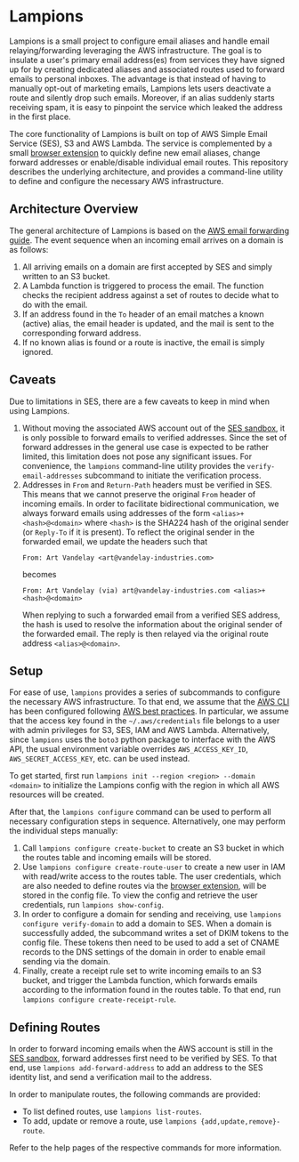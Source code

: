 # Lampions

Lampions is a small project to configure email aliases and handle email
relaying/forwarding leveraging the AWS infrastructure.
The goal is to insulate a user's primary email address(es) from services they
have signed up for by creating dedicated aliases and associated routes used to
forward emails to personal inboxes.
The advantage is that instead of having to manually opt-out of marketing
emails, Lampions lets users deactivate a route and silently drop such emails.
Moreover, if an alias suddenly starts receiving spam, it is easy to pinpoint
the service which leaked the address in the first place.

The core functionality of Lampions is built on top of AWS Simple Email Service
(SES), S3 and AWS Lambda.
The service is complemented by a small [browser extension] to quickly define
new email aliases, change forward addresses or enable/disable individual email
routes.
This repository describes the underlying architecture, and provides a
command-line utility to define and configure the necessary AWS infrastructure.

## Architecture Overview

The general architecture of Lampions is based on the [AWS email forwarding
guide].
The event sequence when an incoming email arrives on a domain is as follows:
1. All arriving emails on a domain are first accepted by SES and simply written
   to an S3 bucket.
1. A Lambda function is triggered to process the email.
   The function checks the recipient address against a set of routes to decide
   what to do with the email.
1. If an address found in the `To` header of an email matches a known (active)
   alias, the email header is updated, and the mail is sent to the
   corresponding forward address.
1. If no known alias is found or a route is inactive, the email is simply
   ignored.

## Caveats

Due to limitations in SES, there are a few caveats to keep in mind when using
Lampions.
1. Without moving the associated AWS account out of the [SES sandbox], it is
   only possible to forward emails to verified addresses.
   Since the set of forward addresses in the general use case is expected to be
   rather limited, this limitation does not pose any significant issues.
   For convenience, the `lampions` command-line utility provides the
   `verify-email-addresses` subcommand to initiate the verification process.
1. Addresses in `From` and `Return-Path` headers must be verified in SES.
   This means that we cannot preserve the original `From` header of incoming
   emails.
   In order to facilitate bidirectional communication, we always forward emails
   using addresses of the form `<alias>+<hash>@<domain>` where `<hash>` is the
   SHA224 hash of the original sender (or `Reply-To` if it is present).
   To reflect the original sender in the forwarded email, we update the headers
   such that
   ```raw
   From: Art Vandelay <art@vandelay-industries.com>
   ```
   becomes
   ```raw
   From: Art Vandelay (via) art@vandelay-industries.com <alias>+<hash>@<domain>
   ```
   When replying to such a forwarded email from a verified SES address, the
   hash is used to resolve the information about the original sender of the
   forwarded email.
   The reply is then relayed via the original route address `<alias>@<domain>`.

## Setup

For ease of use, `lampions` provides a series of subcommands to configure the
necessary AWS infrastructure.
To that end, we assume that the [AWS CLI] has been configured following [AWS
best practices].
In particular, we assume that the access key found in the `~/.aws/credentials`
file belongs to a user with admin privileges for S3, SES, IAM and AWS Lambda.
Alternatively, since `lampions` uses the `boto3` python package to interface
with the AWS API, the usual environment variable overrides `AWS_ACCESS_KEY_ID`,
`AWS_SECRET_ACCESS_KEY`, etc. can be used instead.

To get started, first run `lampions init --region <region> --domain <domain>`
to initialize the Lampions config with the region in which all AWS resources
will be created.

After that, the `lampions configure` command can be used to perform all
necessary configuration steps in sequence.
Alternatively, one may perform the individual steps manually:
1. Call `lampions configure create-bucket` to create an S3 bucket in which the
   routes table and incoming emails will be stored.
1. Use `lampions configure create-route-user` to create a new user in IAM with
   read/write access to the routes table.
   The user credentials, which are also needed to define routes via the
   [browser extension], will be stored in the config file.
   To view the config and retrieve the user credentials, run `lampions
   show-config`.
1. In order to configure a domain for sending and receiving, use `lampions
   configure verify-domain` to add a domain to SES.
   When a domain is successfully added, the subcommand writes a set of DKIM
   tokens to the config file.
   These tokens then need to be used to add a set of CNAME records to the DNS
   settings of the domain in order to enable email sending via the domain.
1. Finally, create a receipt rule set to write incoming emails to an S3 bucket,
   and trigger the Lambda function, which forwards emails according to the
   information found in the routes table.
   To that end, run `lampions configure create-receipt-rule`.

## Defining Routes

In order to forward incoming emails when the AWS account is still in the [SES
sandbox], forward addresses first need to be verified by SES.
To that end, use `lampions add-forward-address` to add an address to the SES
identity list, and send a verification mail to the address.

In order to manipulate routes, the following commands are provided:
* To list defined routes, use `lampions list-routes`.
* To add, update or remove a route, use `lampions {add,update,remove}-route`.

Refer to the help pages of the respective commands for more information.

[browser extension]: https://github.com/lampions/lampions-browser-extension
[AWS email forwarding guide]: https://aws.amazon.com/blogs/messaging-and-targeting/forward-incoming-email-to-an-external-destination/
[AWS CLI]: https://docs.aws.amazon.com/cli/latest/userguide/cli-chap-configure.html#cli-quick-configuration
[AWS best practices]: https://docs.aws.amazon.com/IAM/latest/UserGuide/getting-started_create-admin-group.html
[SES sandbox]: https://docs.aws.amazon.com/ses/latest/DeveloperGuide/request-production-access.html
